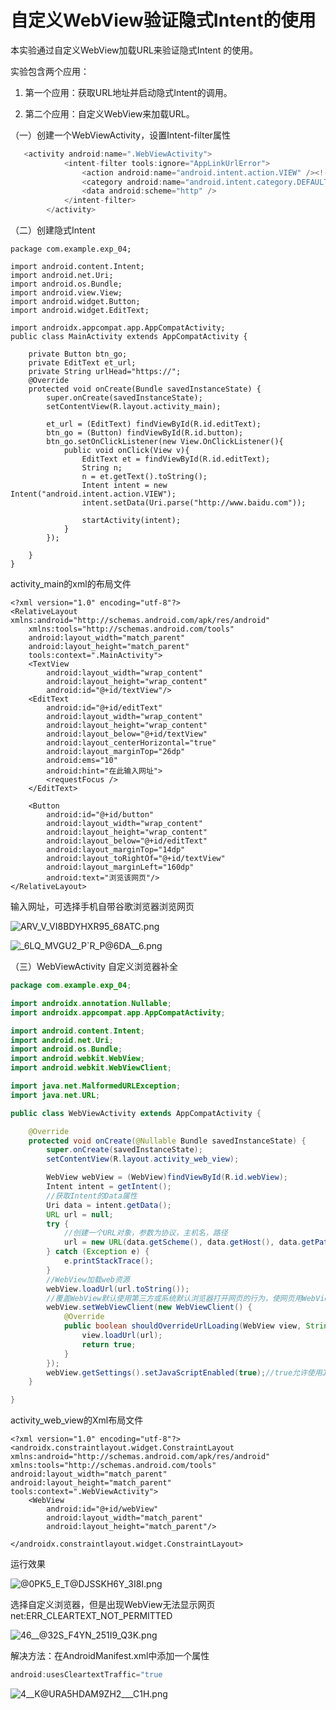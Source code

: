 # 自定义WebView验证隐式Intent的使用

本实验通过自定义WebView加载URL来验证隐式Intent 的使用。 

实验包含两个应用：

1. 第一个应用：获取URL地址并启动隐式Intent的调用。

2. 第二个应用：自定义WebView来加载URL。

   

（一）创建一个WebViewActivity，设置Intent-filter属性

```java
   <activity android:name=".WebViewActivity">
            <intent-filter tools:ignore="AppLinkUrlError">
                <action android:name="android.intent.action.VIEW" /><!-- 和系统打开网页的Action一致 -->
                <category android:name="android.intent.category.DEFAULT" />
                <data android:scheme="http" />
            </intent-filter>
        </activity>
```

（二）创建隐式Intent

```
package com.example.exp_04;

import android.content.Intent;
import android.net.Uri;
import android.os.Bundle;
import android.view.View;
import android.widget.Button;
import android.widget.EditText;

import androidx.appcompat.app.AppCompatActivity;
public class MainActivity extends AppCompatActivity {

    private Button btn_go;
    private EditText et_url;
    private String urlHead="https://";
    @Override
    protected void onCreate(Bundle savedInstanceState) {
        super.onCreate(savedInstanceState);
        setContentView(R.layout.activity_main);

        et_url = (EditText) findViewById(R.id.editText);
        btn_go = (Button) findViewById(R.id.button);
        btn_go.setOnClickListener(new View.OnClickListener(){
            public void onClick(View v){
                EditText et = findViewById(R.id.editText);
                String n;
                n = et.getText().toString();
                Intent intent = new Intent("android.intent.action.VIEW");
                intent.setData(Uri.parse("http://www.baidu.com"));

                startActivity(intent);
            }
        });

    }
}

```

activity_main的xml的布局文件

```
<?xml version="1.0" encoding="utf-8"?>
<RelativeLayout xmlns:android="http://schemas.android.com/apk/res/android"
    xmlns:tools="http://schemas.android.com/tools"
    android:layout_width="match_parent"
    android:layout_height="match_parent"
    tools:context=".MainActivity">
    <TextView
        android:layout_width="wrap_content"
        android:layout_height="wrap_content"
        android:id="@+id/textView"/>
    <EditText
        android:id="@+id/editText"
        android:layout_width="wrap_content"
        android:layout_height="wrap_content"
        android:layout_below="@+id/textView"
        android:layout_centerHorizontal="true"
        android:layout_marginTop="26dp"
        android:ems="10"
        android:hint="在此输入网址">
        <requestFocus />
    </EditText>

    <Button
        android:id="@+id/button"
        android:layout_width="wrap_content"
        android:layout_height="wrap_content"
        android:layout_below="@+id/editText"
        android:layout_marginTop="14dp"
        android:layout_toRightOf="@+id/textView"
        android:layout_marginLeft="160dp"
        android:text="浏览该网页"/>
</RelativeLayout>

```

输入网址，可选择手机自带谷歌浏览器浏览网页

![ARV_V_VI8BDYHXR95_68ATC.png](https://i.loli.net/2020/11/02/3Nn4EqdBlcPfjvG.png)

![_6LQ_MVGU2_P`R_P@6DA__6.png](https://i.loli.net/2020/11/02/sTgUkm7PSV5FQMK.png)

（三）WebViewActivity 自定义浏览器补全

```java
package com.example.exp_04;

import androidx.annotation.Nullable;
import androidx.appcompat.app.AppCompatActivity;

import android.content.Intent;
import android.net.Uri;
import android.os.Bundle;
import android.webkit.WebView;
import android.webkit.WebViewClient;

import java.net.MalformedURLException;
import java.net.URL;

public class WebViewActivity extends AppCompatActivity {

    @Override
    protected void onCreate(@Nullable Bundle savedInstanceState) {
        super.onCreate(savedInstanceState);
        setContentView(R.layout.activity_web_view);

        WebView webView = (WebView)findViewById(R.id.webView);
        Intent intent = getIntent();
        //获取Intent的Data属性
        Uri data = intent.getData();
        URL url = null;
        try {
            //创建一个URL对象，参数为协议，主机名，路径
            url = new URL(data.getScheme(), data.getHost(), data.getPath());
        } catch (Exception e) {
            e.printStackTrace();
        }
        //WebView加载web资源
        webView.loadUrl(url.toString());
        //覆盖WebView默认使用第三方或系统默认浏览器打开网页的行为，使网页用WebView打开
        webView.setWebViewClient(new WebViewClient() {
            @Override
            public boolean shouldOverrideUrlLoading(WebView view, String url) {
                view.loadUrl(url);
                return true;
            }
        });
        webView.getSettings().setJavaScriptEnabled(true);//true允许使用JavaScript脚本
    }

}
```

activity_web_view的Xml布局文件

```
<?xml version="1.0" encoding="utf-8"?>
<androidx.constraintlayout.widget.ConstraintLayout xmlns:android="http://schemas.android.com/apk/res/android"
xmlns:tools="http://schemas.android.com/tools"
android:layout_width="match_parent"
android:layout_height="match_parent"
tools:context=".WebViewActivity">
    <WebView
        android:id="@+id/webView"
        android:layout_width="match_parent"
        android:layout_height="match_parent"/>

</androidx.constraintlayout.widget.ConstraintLayout>
```

运行效果

![@0PK5_E_T@DJSSKH6Y_3I8I.png](https://i.loli.net/2020/11/02/46VyoxYb1HMFKBt.png)

选择自定义浏览器，但是出现WebView无法显示网页net:ERR_CLEARTEXT_NOT_PERMITTED

![46__@32S_F4YN_251I9_Q3K.png](https://i.loli.net/2020/11/02/RCep3qsQEiArjbl.png)

解决方法：在AndroidManifest.xml中添加一个属性

```Java
android:usesCleartextTraffic="true
```

![4__K@URA5HDAM9ZH2___C1H.png](https://i.loli.net/2020/11/02/abRMcpu6B85w2jP.png)